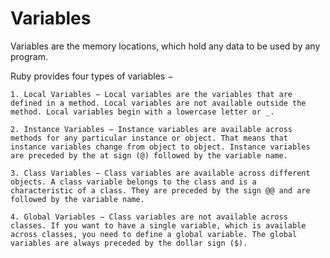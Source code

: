 # Variables

Variables are the memory locations, which hold any data to be used by any program.

Ruby provides four types of variables −

    1. Local Variables − Local variables are the variables that are
    defined in a method. Local variables are not available outside the 
    method. Local variables begin with a lowercase letter or _.

    2. Instance Variables − Instance variables are available across 
    methods for any particular instance or object. That means that 
    instance variables change from object to object. Instance variables 
    are preceded by the at sign (@) followed by the variable name.

    3. Class Variables − Class variables are available across different 
    objects. A class variable belongs to the class and is a 
    characteristic of a class. They are preceded by the sign @@ and are 
    followed by the variable name.

    4. Global Variables − Class variables are not available across 
    classes. If you want to have a single variable, which is available 
    across classes, you need to define a global variable. The global 
    variables are always preceded by the dollar sign ($).

